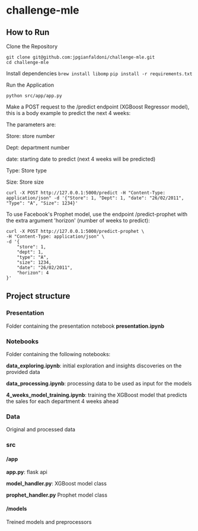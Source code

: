 # challenge-mle

## How to Run

Clone the Repository

```
git clone git@github.com:jpgianfaldoni/challenge-mle.git
cd challenge-mle
```

Install dependencies
`brew install libomp`
`pip install -r requirements.txt`

Run the Application

`python src/app/app.py`

Make a POST request to the /predict endpoint (XGBoost Regressor model), this is a body example to predict the next 4 weeks:

The parameters are:

Store: store number

Dept: department number

date: starting date to predict (next 4 weeks will be predicted)

Type: Store type

Size: Store size

```
curl -X POST http://127.0.0.1:5000/predict -H "Content-Type: application/json" -d '{"Store": 1, "Dept": 1, "date": "26/02/2011", "Type": "A", "Size": 1234}'
```
To use Facebook's Prophet model, use the endpoint /predict-prophet with the extra argument 'horizon' (number of weeks to predict):

```
curl -X POST http://127.0.0.1:5000/predict-prophet \
-H "Content-Type: application/json" \
-d '{
    "store": 1,
    "dept": 1,
    "type": "A",
    "size": 1234,
    "date": "26/02/2011",
    "horizon": 4
}'
```
## Project structure

### Presentation

Folder containing the presentation notebook **presentation.ipynb**

### Notebooks

Folder containing the following notebooks:

**data_exploring.ipynb**: initial exploration and insights discoveries on the provided data

**data_processing.ipynb**: processing data to be used as input for the models

**4_weeks_model_training.ipynb**: training the XGBoost model that predicts the sales for each department 4 weeks ahead

### Data

Original and processed data

### src

#### /app

**app.py**: flask api

**model_handler.py**: XGBoost model class

**prophet_handler.py** Prophet model class

#### /models

Treined models and preprocessors

